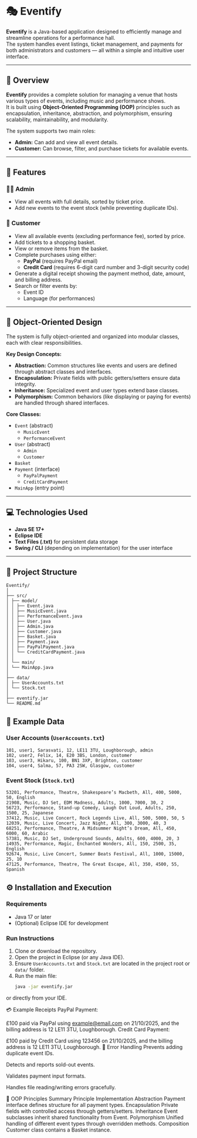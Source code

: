 # 🎭 Eventify

**Eventify** is a Java-based application designed to efficiently manage and streamline operations for a performance hall.  
The system handles event listings, ticket management, and payments for both administrators and customers — all within a simple and intuitive user interface.

---

## 🚀 Overview

**Eventify** provides a complete solution for managing a venue that hosts various types of events, including music and performance shows.  
It is built using **Object-Oriented Programming (OOP)** principles such as encapsulation, inheritance, abstraction, and polymorphism, ensuring scalability, maintainability, and modularity.

The system supports two main roles:
- **Admin:** Can add and view all event details.
- **Customer:** Can browse, filter, and purchase tickets for available events.

---

## 🧩 Features

### 👩‍💼 Admin
- View all events with full details, sorted by ticket price.
- Add new events to the event stock (while preventing duplicate IDs).

### 👤 Customer
- View all available events (excluding performance fee), sorted by price.
- Add tickets to a shopping basket.
- View or remove items from the basket.
- Complete purchases using either:
  - **PayPal** (requires PayPal email)
  - **Credit Card** (requires 6-digit card number and 3-digit security code)
- Generate a digital receipt showing the payment method, date, amount, and billing address.
- Search or filter events by:
  - Event ID
  - Language (for performances)

---

## 🧠 Object-Oriented Design

The system is fully object-oriented and organized into modular classes, each with clear responsibilities.  

**Key Design Concepts:**
- **Abstraction:** Common structures like events and users are defined through abstract classes and interfaces.
- **Encapsulation:** Private fields with public getters/setters ensure data integrity.
- **Inheritance:** Specialized event and user types extend base classes.
- **Polymorphism:** Common behaviors (like displaying or paying for events) are handled through shared interfaces.

**Core Classes:**
- `Event` (abstract)
  - `MusicEvent`
  - `PerformanceEvent`
- `User` (abstract)
  - `Admin`
  - `Customer`
- `Basket`
- `Payment` (interface)
  - `PayPalPayment`
  - `CreditCardPayment`
- `MainApp` (entry point)

---

## 💻 Technologies Used
- **Java SE 17+**
- **Eclipse IDE**
- **Text Files (.txt)** for persistent data storage
- **Swing / CLI** (depending on implementation) for the user interface

---

## 📂 Project Structure
```
Eventify/
│
├── src/
│ ├── model/
│ │ ├── Event.java
│ │ ├── MusicEvent.java
│ │ ├── PerformanceEvent.java
│ │ ├── User.java
│ │ ├── Admin.java
│ │ ├── Customer.java
│ │ ├── Basket.java
│ │ ├── Payment.java
│ │ ├── PayPalPayment.java
│ │ └── CreditCardPayment.java
│ │
│ └── main/
│ └── MainApp.java
│
├── data/
│ ├── UserAccounts.txt
│ └── Stock.txt
│
├── eventify.jar
└── README.md
```
## 📁 Example Data

### User Accounts (`UserAccounts.txt`)

```
101, user1, Sarasvati, 12, LE11 3TU, Loughborough, admin
102, user2, Felix, 14, E20 3BS, London, customer
103, user3, Hikaru, 100, BN1 3XP, Brighton, customer
104, user4, Salma, 57, PA3 2SW, Glasgow, customer
```


### Event Stock (`Stock.txt`)

```
53201, Performance, Theatre, Shakespeare’s Macbeth, All, 400, 5000, 50, English
21908, Music, DJ Set, EDM Madness, Adults, 1000, 7000, 30, 2
56723, Performance, Stand-up Comedy, Laugh Out Loud, Adults, 250, 1500, 25, Japanese
37412, Music, Live Concert, Rock Legends Live, All, 500, 5000, 50, 5
12039, Music, Live Concert, Jazz Night, All, 300, 3000, 40, 3
68251, Performance, Theatre, A Midsummer Night’s Dream, All, 450, 6000, 60, Arabic
57381, Music, DJ Set, Underground Sounds, Adults, 600, 4000, 20, 3
14935, Performance, Magic, Enchanted Wonders, All, 150, 2500, 35, English
92674, Music, Live Concert, Summer Beats Festival, All, 1000, 15000, 25, 10
47125, Performance, Theatre, The Great Escape, All, 350, 4500, 55, Spanish
```

## ⚙️ Installation and Execution

### Requirements
- Java 17 or later
- (Optional) Eclipse IDE for development

### Run Instructions
1. Clone or download the repository.
2. Open the project in Eclipse (or any Java IDE).
3. Ensure `UserAccounts.txt` and `Stock.txt` are located in the project root or `data/` folder.
4. Run the main file:
   ```bash
   java -jar eventify.jar
or directly from your IDE.

💳 Example Receipts
PayPal Payment:

£100 paid via PayPal using example@email.com on 21/10/2025,
and the billing address is 12 LE11 3TU, Loughborough.
Credit Card Payment:

£100 paid by Credit Card using 123456 on 21/10/2025,
and the billing address is 12 LE11 3TU, Loughborough.
🧾 Error Handling
Prevents adding duplicate event IDs.

Detects and reports sold-out events.

Validates payment input formats.

Handles file reading/writing errors gracefully.

🧠 OOP Principles Summary
Principle	Implementation
Abstraction	Payment interface defines structure for all payment types.
Encapsulation	Private fields with controlled access through getters/setters.
Inheritance	Event subclasses inherit shared functionality from Event.
Polymorphism	Unified handling of different event types through overridden methods.
Composition	Customer class contains a Basket instance.
